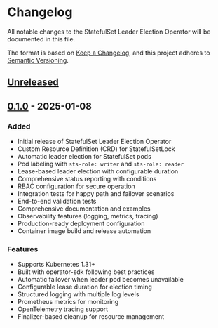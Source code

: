 # Changelog

All notable changes to the StatefulSet Leader Election Operator will be documented in this file.

The format is based on [Keep a Changelog](https://keepachangelog.com/en/1.0.0/),
and this project adheres to [Semantic Versioning](https://semver.org/spec/v2.0.0.html).

## [Unreleased]

## [0.1.0] - 2025-01-08

### Added
- Initial release of StatefulSet Leader Election Operator
- Custom Resource Definition (CRD) for StatefulSetLock
- Automatic leader election for StatefulSet pods
- Pod labeling with `sts-role: writer` and `sts-role: reader`
- Lease-based leader election with configurable duration
- Comprehensive status reporting with conditions
- RBAC configuration for secure operation
- Integration tests for happy path and failover scenarios
- End-to-end validation tests
- Comprehensive documentation and examples
- Observability features (logging, metrics, tracing)
- Production-ready deployment configuration
- Container image build and release automation

### Features
- Supports Kubernetes 1.31+
- Built with operator-sdk following best practices
- Automatic failover when leader pod becomes unavailable
- Configurable lease duration for election timing
- Structured logging with multiple log levels
- Prometheus metrics for monitoring
- OpenTelemetry tracing support
- Finalizer-based cleanup for resource management

[Unreleased]: https://github.com/anukkrit/statefulset-leader-election-operator/compare/v0.1.0...HEAD
[0.1.0]: https://github.com/anukkrit/statefulset-leader-election-operator/releases/tag/v0.1.0